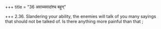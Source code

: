 +++
title = "36 अवाच्यवादांश्च बहून्"

+++
2.36. Slandering your ability, the enemies will talk of you many sayings
that should not be talked of. Is there anything more painful than that ;
